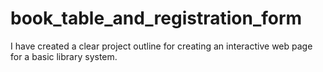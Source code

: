 # book_table_and_registration_form
 I have created a clear project outline for creating an interactive web page for a basic library system. 
